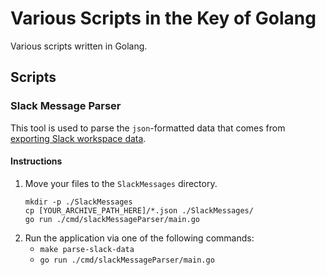 # Various Scripts in the Key of Golang
Various scripts written in Golang.

## Scripts

### Slack Message Parser
This tool is used to parse the `json`-formatted data that comes from [exporting Slack workspace data](https://slack.com/help/articles/201658943-Export-your-workspace-data).

#### Instructions
1. Move your files to the `SlackMessages` directory.
    ```console
    mkdir -p ./SlackMessages
    cp [YOUR_ARCHIVE_PATH_HERE]/*.json ./SlackMessages/
    go run ./cmd/slackMessageParser/main.go
    ```
2. Run the application via one of the following commands:
    - `make parse-slack-data`
    - `go run ./cmd/slackMessageParser/main.go`
